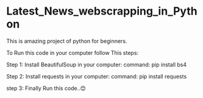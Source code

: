 # Latest_News_webscrapping_in_Python
This is amazing project of python for beginners.

To Run this code in your computer follow This steps:

Step 1: Install BeautifulSoup in your computer:
    command: pip install bs4
  
Step 2:  Install requests in your computer:
    command: pip install requests   
    
 
step 3: Finally Run this code..😊

